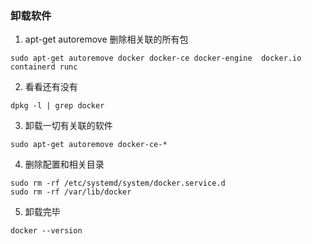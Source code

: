 ### 卸载软件
1. apt-get autoremove 删除相关联的所有包
```
sudo apt-get autoremove docker docker-ce docker-engine  docker.io  containerd runc
```

2. 看看还有没有
```
dpkg -l | grep docker
```
3. 卸载一切有关联的软件
```
sudo apt-get autoremove docker-ce-*
```
4. 删除配置和相关目录
```
sudo rm -rf /etc/systemd/system/docker.service.d
sudo rm -rf /var/lib/docker
```
5. 卸载完毕
```
docker --version
```


